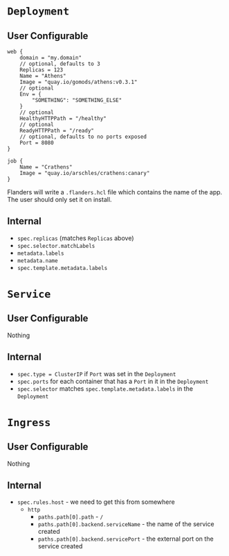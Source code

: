 # `Deployment`

## User Configurable

```hcl
web {
    domain = "my.domain"
    // optional, defaults to 3
    Replicas = 123
    Name = "Athens"
    Image = "quay.io/gomods/athens:v0.3.1"
    // optional
    Env = {
        "SOMETHING": "SOMETHING_ELSE"
    }
    // optional
    HealthyHTTPPath = "/healthy"
    // optional
    ReadyHTTPPath = "/ready"
    // optional, defaults to no ports exposed
    Port = 8080
}

job {
    Name = "Crathens"
    Image = "quay.io/arschles/crathens:canary"
}
```

Flanders will write a `.flanders.hcl` file which contains the name of the app.
The user should only set it on install.

## Internal

- `spec.replicas` (matches `Replicas` above)
- `spec.selector.matchLabels`
- `metadata.labels`
- `metadata.name`
- `spec.template.metadata.labels`

# `Service`

## User Configurable

Nothing

## Internal

- `spec.type = ClusterIP` if `Port` was set in the `Deployment`
- `spec.ports` for each container that has a `Port` in it in the `Deployment`
- `spec.selector` matches `spec.template.metadata.labels` in the `Deployment`

# `Ingress`

## User Configurable

Nothing

## Internal

- `spec.rules.host` - we need to get this from somewhere
  - `http`
    - `paths.path[0].path` - `/`
    - `paths.path[0].backend.serviceName` - the name of the service created
    - `paths.path[0].backend.servicePort` - the external port on the service created
